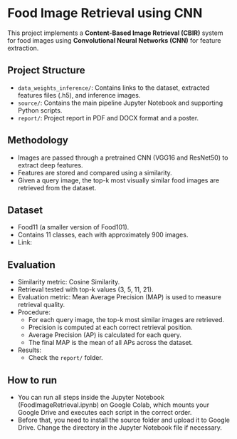 # Food Image Retrieval using CNN
This project implements a **Content-Based Image Retrieval (CBIR)** system for food images using **Convolutional Neural Networks (CNN)** for feature extraction.

## Project Structure
- `data_weights_inference/`: Contains links to the dataset, extracted features files (.h5), and inference images.
- `source/`: Contains the main pipeline Jupyter Notebook and supporting Python scripts.
- `report/`: Project report in PDF and DOCX format and a poster.

## Methodology
- Images are passed through a pretrained CNN (VGG16 and ResNet50) to extract deep features.
- Features are stored and compared using a similarity.
- Given a query image, the top-k most visually similar food images are retrieved from the dataset.

## Dataset
- Food11 (a smaller version of Food101).
- Contains 11 classes, each with approximately 900 images.
- Link: 

## Evaluation
- Similarity metric: Cosine Similarity.
- Retrieval tested with top-k values (3, 5, 11, 21).
- Evaluation metric: Mean Average Precision (MAP) is used to measure retrieval quality.
- Procedure:
  - For each query image, the top-k most similar images are retrieved.
  - Precision is computed at each correct retrieval position.
  - Average Precision (AP) is calculated for each query.
  - The final MAP is the mean of all APs across the dataset.
- Results:
  - Check the `report/` folder.
 
## How to run
- You can run all steps inside the Jupyter Notebook (FoodImageRetrieval.ipynb) on Google Colab, which mounts your Google Drive and executes each script in the correct order.
- Before that, you need to install the source folder and upload it to Google Drive. Change the directory in the Jupyter Notebook file if necessary.
